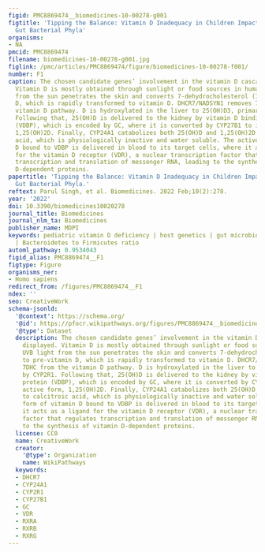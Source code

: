 ```yaml
---
figid: PMC8869474__biomedicines-10-00278-g001
figtitle: 'Tipping the Balance: Vitamin D Inadequacy in Children Impacts the Major
  Gut Bacterial Phyla'
organisms:
- NA
pmcid: PMC8869474
filename: biomedicines-10-00278-g001.jpg
figlink: /pmc/articles/PMC8869474/figure/biomedicines-10-00278-f001/
number: F1
caption: The chosen candidate genes’ involvement in the vitamin D cascade are displayed.
  Vitamin D is mostly obtained through sunlight or food sources in humans. UVB light
  from the sun penetrates the skin and converts 7-dehydrocholesterol (7DHC) to pre-vitamin
  D, which is rapidly transformed to vitamin D. DHCR7/NADSYN1 removes 7DHC from the
  vitamin D pathway. D is hydroxylated in the liver to 25(OH)D3, primarily by CYP2R1.
  Following that, 25(OH)D is delivered to the kidney by vitamin D binding protein
  (VDBP), which is encoded by GC, where it is converted by CYP27B1 to its active form,
  1,25(OH)2D. Finally, CYP24A1 catabolizes both 25(OH)D and 1,25(OH)2D to calcitroic
  acid, which is physiologically inactive and water soluble. The active form of vitamin
  D bound to VDBP is delivered in blood to its target cells, where it acts as a ligand
  for the vitamin D receptor (VDR), a nuclear transcription factor that regulates
  transcription and translation of messenger RNA, leading to the synthesis of vitamin
  D-dependent proteins.
papertitle: 'Tipping the Balance: Vitamin D Inadequacy in Children Impacts the Major
  Gut Bacterial Phyla.'
reftext: Parul Singh, et al. Biomedicines. 2022 Feb;10(2):278.
year: '2022'
doi: 10.3390/biomedicines10020278
journal_title: Biomedicines
journal_nlm_ta: Biomedicines
publisher_name: MDPI
keywords: pediatric vitamin D deficiency | host genetics | gut microbiota | Qatar
  | Bacteroidetes to Firmicutes ratio
automl_pathway: 0.9534043
figid_alias: PMC8869474__F1
figtype: Figure
organisms_ner:
- Homo sapiens
redirect_from: /figures/PMC8869474__F1
ndex: ''
seo: CreativeWork
schema-jsonld:
  '@context': https://schema.org/
  '@id': https://pfocr.wikipathways.org/figures/PMC8869474__biomedicines-10-00278-g001.html
  '@type': Dataset
  description: The chosen candidate genes’ involvement in the vitamin D cascade are
    displayed. Vitamin D is mostly obtained through sunlight or food sources in humans.
    UVB light from the sun penetrates the skin and converts 7-dehydrocholesterol (7DHC)
    to pre-vitamin D, which is rapidly transformed to vitamin D. DHCR7/NADSYN1 removes
    7DHC from the vitamin D pathway. D is hydroxylated in the liver to 25(OH)D3, primarily
    by CYP2R1. Following that, 25(OH)D is delivered to the kidney by vitamin D binding
    protein (VDBP), which is encoded by GC, where it is converted by CYP27B1 to its
    active form, 1,25(OH)2D. Finally, CYP24A1 catabolizes both 25(OH)D and 1,25(OH)2D
    to calcitroic acid, which is physiologically inactive and water soluble. The active
    form of vitamin D bound to VDBP is delivered in blood to its target cells, where
    it acts as a ligand for the vitamin D receptor (VDR), a nuclear transcription
    factor that regulates transcription and translation of messenger RNA, leading
    to the synthesis of vitamin D-dependent proteins.
  license: CC0
  name: CreativeWork
  creator:
    '@type': Organization
    name: WikiPathways
  keywords:
  - DHCR7
  - CYP24A1
  - CYP2R1
  - CYP27B1
  - GC
  - VDR
  - RXRA
  - RXRB
  - RXRG
---
```


